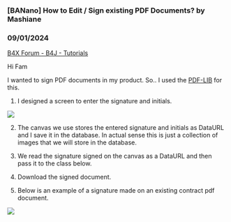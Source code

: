 ### [BANano] How to Edit / Sign existing PDF Documents? by Mashiane
### 09/01/2024
[B4X Forum - B4J - Tutorials](https://www.b4x.com/android/forum/threads/162854/)

Hi Fam  
  
I wanted to sign PDF documents in my product. So.. I used the [PDF-LIB](https://pdf-lib.js.org/) for this.  
  
1. I designed a screen to enter the signature and initials.  
  
![](https://www.b4x.com/android/forum/attachments/156514)  
  
2. The canvas we use stores the entered signature and initials as DataURL and I save it in the database. In actual sense this is just a collection of images that we will store in the database.  
  
3. We read the signature signed on the canvas as a DataURL and then pass it to the class below.  
  
4. Download the signed document.  
  
5. Below is an example of a signature made on an existing contract pdf document.  
  
![](https://www.b4x.com/android/forum/attachments/156515)